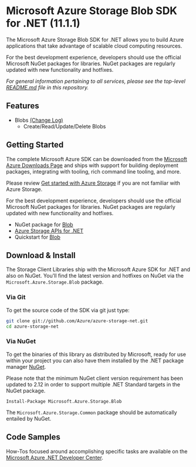 # Microsoft Azure Storage Blob SDK for .NET (11.1.1)

The Microsoft Azure Storage Blob SDK for .NET allows you to build Azure applications that take advantage of scalable cloud computing resources.

For the best development experience, developers should use the official Microsoft NuGet packages for libraries. NuGet packages are regularly updated with new functionality and hotfixes. 

_For general information pertaining to all services, please see the top-level [README.md][readme-main] file in this repository._

## Features

- Blobs [(Change Log)][changelog]
    - Create/Read/Update/Delete Blobs

## Getting Started

The complete Microsoft Azure SDK can be downloaded from the [Microsoft Azure Downloads Page][] and ships with support for building deployment packages, integrating with tooling, rich command line tooling, and more.

Please review [Get started with Azure Storage][] if you are not familiar with Azure Storage.

For the best development experience, developers should use the official Microsoft NuGet packages for libraries. NuGet packages are regularly updated with new functionality and hotfixes. 

- NuGet package for [Blob][]
- [Azure Storage APIs for .NET][]
- Quickstart for [Blob][blob-quickstart]

## Download & Install

The Storage Client Libraries ship with the Microsoft Azure SDK for .NET and also on NuGet. 
You'll find the latest version and hotfixes on NuGet via the `Microsoft.Azure.Storage.Blob` package.

### Via Git

To get the source code of the SDK via git just type:

```bash
git clone git://github.com/Azure/azure-storage-net.git
cd azure-storage-net
```

### Via NuGet

To get the binaries of this library as distributed by Microsoft, ready for use
within your project you can also have them installed by the .NET package manager [NuGet][blob].

Please note that the minimum NuGet client version requirement has been updated to 2.12 in order to support multiple .NET Standard targets in the NuGet package.

```
Install-Package Microsoft.Azure.Storage.Blob
```

The `Microsoft.Azure.Storage.Common` package should be automatically entailed by NuGet.

## Code Samples

How-Tos focused around accomplishing specific tasks are available on the [Microsoft Azure .NET Developer Center][].


[changelog]: Changelog.txt
[readme-main]: ../README.md
[Microsoft Azure Downloads Page]: http://azure.microsoft.com/en-us/downloads/?sdk=net
[Get started with Azure Storage]: https://docs.microsoft.com/en-us/azure/storage/storage-dotnet-how-to-use-blobs
[Azure Storage APIs for .NET]: https://docs.microsoft.com/en-us/dotnet/api/overview/azure/storage?view=azure-dotnet
[Microsoft Azure .NET Developer Center]: http://azure.microsoft.com/en-us/develop/net/
[Blob]: https://www.nuget.org/packages/Microsoft.Azure.Storage.Blob/
[blob-quickstart]: https://docs.microsoft.com/en-us/azure/storage/blobs/storage-quickstart-blobs-dotnet
